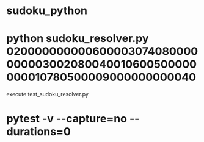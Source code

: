 # sudoku_python
# python sudoku_resolver.py 020000000000600003074080000000003002080040010600500000000010780500009000000000040

execute test_sudoku_resolver.py
# pytest -v --capture=no --durations=0
